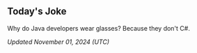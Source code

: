 ## Today's Joke
Why do Java developers wear glasses? Because they don't C#.

*Updated November 01, 2024 (UTC)*
